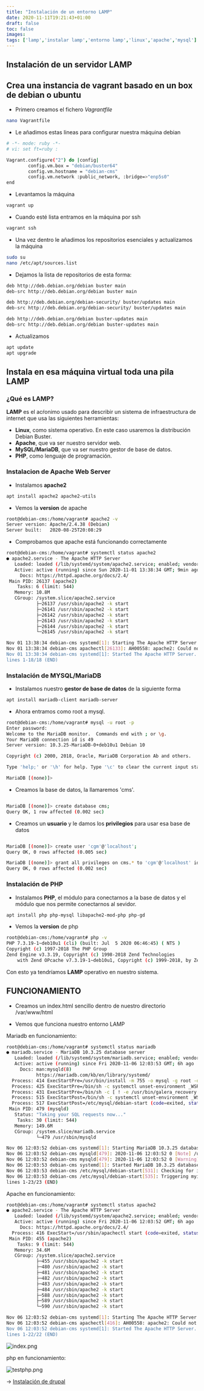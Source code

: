 ```yaml
---
title: "Instalación de un entorno LAMP"
date: 2020-11-11T19:21:43+01:00
draft: false
toc: false
images:
tags: ['lamp','instalar lamp','entorno lamp','linux','apache','mysql']
---
```


## Instalación de un servidor LAMP

## Crea una instancia de vagrant basado en un box de debian o ubuntu

* Primero creamos el fichero *Vagrantfile*

```sh
nano Vagrantfile
```

* Le añadimos estas lineas para configurar nuestra máquina debian

```sh
# -*- mode: ruby -*-
# vi: set ft=ruby :

Vagrant.configure("2") do |config|
        config.vm.box = "debian/buster64"
        config.vm.hostname = "debian-cms"
        config.vm.network :public_network, :bridge=>"enp5s0"
end

```
* Levantamos la máquina

```sh
vagrant up
```

* Cuando esté lista entramos en la máquina por ssh

```sh
vagrant ssh
```

* Una vez dentro le añadimos los repositorios esenciales y actualizamos la máquina

```sh
sudo su
nano /etc/apt/sources.list
```
* Dejamos la lista de repositorios de esta forma:

```sh
deb http://deb.debian.org/debian buster main
deb-src http://deb.debian.org/debian buster main

deb http://deb.debian.org/debian-security/ buster/updates main
deb-src http://deb.debian.org/debian-security/ buster/updates main

deb http://deb.debian.org/debian buster-updates main
deb-src http://deb.debian.org/debian buster-updates main
```

* Actualizamos

```sh
apt update
apt upgrade
```

## Instala en esa máquina virtual toda una pila LAMP

### ¿Qué es LAMP?

**LAMP** es el acŕonimo usado para describir un sistema de infraestructura de internet que usa las siguientes herramientas:

* **Linux**, como sistema operativo. En este caso usaremos la distribución Debian Buster.
* **Apache**, que va ser nuestro servidor web.
* **MySQL/MariaDB**, que va ser nuestro gestor de base de datos.
* **PHP**, como lenguaje de programación.


### Instalacion de Apache Web Server

* Instalamos **apache2**

```sh
apt install apache2 apache2-utils
```

* Vemos la **version** de apache

```sh
root@debian-cms:/home/vagrant# apache2 -v
Server version: Apache/2.4.38 (Debian)
Server built:   2020-08-25T20:08:29

```

* Comprobamos que apache está funcionando correctamente

```sh
root@debian-cms:/home/vagrant# systemctl status apache2
● apache2.service - The Apache HTTP Server
   Loaded: loaded (/lib/systemd/system/apache2.service; enabled; vendor preset: enabled)
   Active: active (running) since Sun 2020-11-01 13:38:34 GMT; 9min ago
     Docs: https://httpd.apache.org/docs/2.4/
 Main PID: 26137 (apache2)
    Tasks: 6 (limit: 544)
   Memory: 10.8M
   CGroup: /system.slice/apache2.service
           ├─26137 /usr/sbin/apache2 -k start
           ├─26141 /usr/sbin/apache2 -k start
           ├─26142 /usr/sbin/apache2 -k start
           ├─26143 /usr/sbin/apache2 -k start
           ├─26144 /usr/sbin/apache2 -k start
           └─26145 /usr/sbin/apache2 -k start

Nov 01 13:38:34 debian-cms systemd[1]: Starting The Apache HTTP Server...
Nov 01 13:38:34 debian-cms apachectl[26133]: AH00558: apache2: Could not reliably determine the server's 
Nov 01 13:38:34 debian-cms systemd[1]: Started The Apache HTTP Server.
lines 1-18/18 (END)

```

### Instalación de MYSQL/MariaDB

* Instalamos nuestro **gestor de base de datos** de la siguiente forma

```sh
apt install mariadb-client mariadb-server
```
* Ahora entramos como root a mysql. 

```sh
root@debian-cms:/home/vagrant# mysql -u root -p
Enter password: 
Welcome to the MariaDB monitor.  Commands end with ; or \g.
Your MariaDB connection id is 49
Server version: 10.3.25-MariaDB-0+deb10u1 Debian 10

Copyright (c) 2000, 2018, Oracle, MariaDB Corporation Ab and others.

Type 'help;' or '\h' for help. Type '\c' to clear the current input statement.

MariaDB [(none)]> 

```

* Creamos la base de datos, la llamaremos 'cms'.

```sh

MariaDB [(none)]> create database cms;
Query OK, 1 row affected (0.002 sec)

```

* Creamos un **usuario** y le damos los **privilegios** para usar esa base de datos

```sh

MariaDB [(none)]> create user 'cgm'@'localhost';
Query OK, 0 rows affected (0.005 sec)

MariaDB [(none)]> grant all privileges on cms.* to 'cgm'@'localhost' identified by 'cgm';
Query OK, 0 rows affected (0.002 sec)

```

### Instalación de PHP 

* Instalamos **PHP**, el módulo para conectarnos a la base de datos y el módulo que nos permite conectarnos al sevidor.

```sh
apt install php php-mysql libapache2-mod-php php-gd
```

* Vemos la **version** de php

```sh
root@debian-cms:/home/vagrant# php -v
PHP 7.3.19-1~deb10u1 (cli) (built: Jul  5 2020 06:46:45) ( NTS )
Copyright (c) 1997-2018 The PHP Group
Zend Engine v3.3.19, Copyright (c) 1998-2018 Zend Technologies
    with Zend OPcache v7.3.19-1~deb10u1, Copyright (c) 1999-2018, by Zend Technologies

```

Con esto ya tendríamos **LAMP** operativo en nuestro sistema.

## FUNCIONAMIENTO

* Creamos un index.html sencillo dentro de nuestro directorio /var/www/html

* Vemos que funciona nuestro entorno LAMP

Mariadb en funcionamiento:


```sh
root@debian-cms:/home/vagrant# systemctl status mariadb
● mariadb.service - MariaDB 10.3.25 database server
   Loaded: loaded (/lib/systemd/system/mariadb.service; enabled; vendor preset: enabled)
   Active: active (running) since Fri 2020-11-06 12:03:53 GMT; 6h ago
     Docs: man:mysqld(8)
           https://mariadb.com/kb/en/library/systemd/
  Process: 414 ExecStartPre=/usr/bin/install -m 755 -o mysql -g root -d /var/run/mysqld (code=exited, sta
  Process: 425 ExecStartPre=/bin/sh -c systemctl unset-environment _WSREP_START_POSITION (code=exited, st
  Process: 431 ExecStartPre=/bin/sh -c [ ! -e /usr/bin/galera_recovery ] && VAR= ||   VAR=`cd /usr/bin/..
  Process: 515 ExecStartPost=/bin/sh -c systemctl unset-environment _WSREP_START_POSITION (code=exited, s
  Process: 517 ExecStartPost=/etc/mysql/debian-start (code=exited, status=0/SUCCESS)
 Main PID: 479 (mysqld)
   Status: "Taking your SQL requests now..."
    Tasks: 30 (limit: 544)
   Memory: 149.6M
   CGroup: /system.slice/mariadb.service
           └─479 /usr/sbin/mysqld

Nov 06 12:03:52 debian-cms systemd[1]: Starting MariaDB 10.3.25 database server...
Nov 06 12:03:52 debian-cms mysqld[479]: 2020-11-06 12:03:52 0 [Note] /usr/sbin/mysqld (mysqld 10.3.25-Mar
Nov 06 12:03:52 debian-cms mysqld[479]: 2020-11-06 12:03:52 0 [Warning] Could not increase number of max_
Nov 06 12:03:53 debian-cms systemd[1]: Started MariaDB 10.3.25 database server.
Nov 06 12:03:53 debian-cms /etc/mysql/debian-start[531]: Checking for insecure root accounts.
Nov 06 12:03:53 debian-cms /etc/mysql/debian-start[535]: Triggering myisam-recover for all MyISAM tables 
lines 1-23/23 (END)

```
Apache en funcionamiento:

```sh
root@debian-cms:/home/vagrant# systemctl status apache2
● apache2.service - The Apache HTTP Server
   Loaded: loaded (/lib/systemd/system/apache2.service; enabled; vendor preset: enabled)
   Active: active (running) since Fri 2020-11-06 12:03:52 GMT; 6h ago
     Docs: https://httpd.apache.org/docs/2.4/
  Process: 416 ExecStart=/usr/sbin/apachectl start (code=exited, status=0/SUCCESS)
 Main PID: 455 (apache2)
    Tasks: 9 (limit: 544)
   Memory: 34.6M
   CGroup: /system.slice/apache2.service
           ├─455 /usr/sbin/apache2 -k start
           ├─480 /usr/sbin/apache2 -k start
           ├─481 /usr/sbin/apache2 -k start
           ├─482 /usr/sbin/apache2 -k start
           ├─483 /usr/sbin/apache2 -k start
           ├─484 /usr/sbin/apache2 -k start
           ├─588 /usr/sbin/apache2 -k start
           ├─589 /usr/sbin/apache2 -k start
           └─590 /usr/sbin/apache2 -k start

Nov 06 12:03:52 debian-cms systemd[1]: Starting The Apache HTTP Server...
Nov 06 12:03:52 debian-cms apachectl[416]: AH00558: apache2: Could not reliably determine the server's fu
Nov 06 12:03:52 debian-cms systemd[1]: Started The Apache HTTP Server.
lines 1-22/22 (END)

```

![index.png](/images/lamp/index.png)

php en funcionamiento:

![testphp.png](/images/lamp/testphp.png)





-> [Instalación de drupal](https://github.com/CeliaGMqrz/cms_install_debian/blob/main/t2_drupal.md)